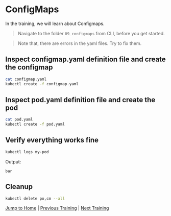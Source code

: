 # ConfigMaps

In the training, we will learn about Configmaps.

>Navigate to the folder `09_configmaps` from CLI, before you get started. 

>Note that, there are errors in the yaml files. Try to fix them.

## Inspect configmap.yaml definition file and create the configmap

```bash
cat configmap.yaml
kubectl create -f configmap.yaml
```

## Inspect pod.yaml definition file and create the pod

```bash
cat pod.yaml
kubectl create -f pod.yaml
```

## Verify everything works fine

```bash
kubectl logs my-pod
```
Output: 
```
bar
```

## Cleanup

```bash
kubectl delete po,cm --all
```

[Jump to Home](../README.md) | [Previous Training](../08_services/README.md) | [Next Training](../10_secrets/README.md)